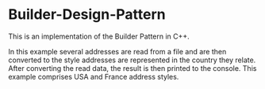 # Builder-Design-Pattern

This is an implementation of the Builder Pattern in C++.

In this example several addresses are read from a file and are then converted to the
style addresses are represented in the country they relate.
After converting the read data, the result is then printed to the console.
This example comprises USA and France address styles.
